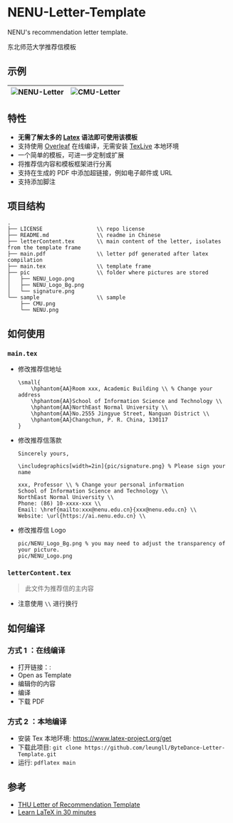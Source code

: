 <!--
 * @Author: Lili Liang
 * @Date: 2024-05-19 21:22:15
 * @LastEditors: Lili Liang
 * @LastEditTime: 2024-05-20 01:11:32
 * @Description: Please set description
-->
# NENU-Letter-Template
NENU's recommendation letter template.

东北师范大学推荐信模板

## 示例
![NENU-Letter](https://cdn.jsdelivr.net/gh/leungll/MyImgHosting/img/NENU-Letter.png) | ![CMU-Letter](https://cdn.jsdelivr.net/gh/leungll/MyImgHosting/img/CMU-Letter.png)
---|---

## 特性
- **无需了解太多的 [Latex](https://www.overleaf.com/learn/latex/Learn_LaTeX_in_30_minutes) 语法即可使用该模板**
- 支持使用 [Overleaf]() 在线编译，无需安装 [TexLive](https://tug.org/texlive) 本地环境
- 一个简单的模板，可进一步定制或扩展
- 将推荐信内容和模板框架进行分离
- 支持在生成的 PDF 中添加超链接，例如电子邮件或 URL
- 支持添加脚注

## 项目结构
```
.
├── LICENSE                 \\ repo license
├── README.md               \\ readme in Chinese
├── letterContent.tex       \\ main content of the letter, isolates from the template frame
├── main.pdf                \\ letter pdf generated after latex compilation
├── main.tex                \\ template frame
├── pic                     \\ folder where pictures are stored
│   ├── NENU_Logo.png
│   ├── NENU_Logo_Bg.png
│   └── signature.png
└── sample                  \\ sample
    ├── CMU.png
    └── NENU.png
```

## 如何使用
### `main.tex`
- 修改推荐信地址
    ```
    \small{ 
        \hphantom{AA}Room xxx, Academic Building \\ % Change your address
        \hphantom{AA}School of Information Science and Technology \\
        \hphantom{AA}NorthEast Normal University \\
        \hphantom{AA}No.2555 Jingyue Street, Nanguan District \\
        \hphantom{AA}Changchun, P. R. China, 130117
    }
    ```

- 修改推荐信落款
    ```
    Sincerely yours,

    \includegraphics[width=2in]{pic/signature.png} % Please sign your name

    xxx, Professor \\ % Change your personal information
    School of Information Science and Technology \\
    NorthEast Normal University \\
    Phone: (86) 10-xxxx-xxx \\ 
    Email: \href{mailto:xxx@nenu.edu.cn}{xxx@nenu.edu.cn} \\
    Website: \url{https://ai.nenu.edu.cn} \\
    ```

- 修改推荐信 Logo
    ```
    pic/NENU_Logo_Bg.png % you may need to adjust the transparency of your picture.
    pic/NENU_Logo.png
    ```

### `letterContent.tex` 
> 此文件为推荐信的主内容
- 注意使用 `\\` 进行换行


## 如何编译
### 方式 1 ：在线编译
- 打开链接：: 
- Open as Template
- 编辑你的内容
- 编译
- 下载 PDF

### 方式 2 ：本地编译
- 安装 Tex 本地环境: https://www.latex-project.org/get
- 下载此项目: `git clone https://github.com/leungll/ByteDance-Letter-Template.git`
- 运行: `pdflatex main`

## 参考
- [THU Letter of Recommendation Template](https://www.overleaf.com/latex/templates/thu-letter-of-recommendation-template/ghjfgfhykprk)
- [Learn LaTeX in 30 minutes](https://www.overleaf.com/learn/latex/Learn_LaTeX_in_30_minutes)
